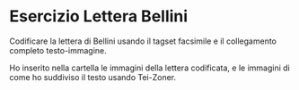 # Esercizio Lettera Bellini


Codificare  la lettera di Bellini  usando il tagset facsimile e il collegamento completo testo-immagine.

Ho inserito nella  cartella le immagini della lettera codificata, e le immagini di come ho suddiviso il testo usando Tei-Zoner.